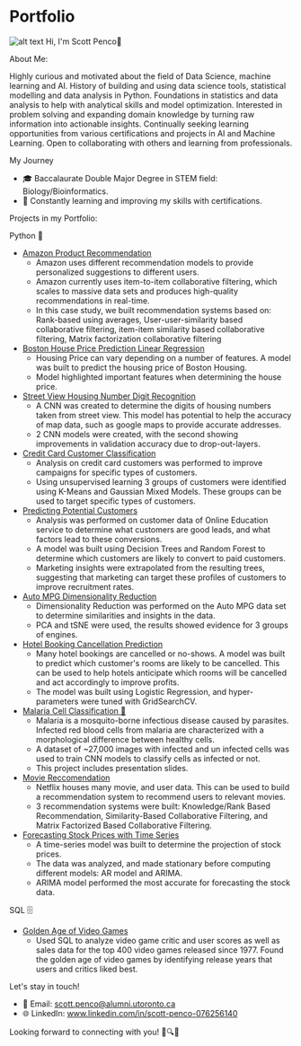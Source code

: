 # Portfolio
![alt text](https://api.careers.fresenius.com/images/4a9e0fed-f1d2-49ce-92d1-8af5ba2df041)
Hi, I'm Scott Penco👋

About Me:

Highly curious and motivated about the field of Data Science, machine learning and AI. History of building and using data science tools, statistical modelling and data analysis in Python. Foundations in statistics and data analysis to help with analytical skills and model optimization. Interested in problem solving and expanding domain knowledge by turning raw information into actionable insights. Continually seeking learning opportunities from various certifications and projects in AI and Machine Learning. Open to collaborating with others and learning from professionals.

My Journey
- 🎓 Baccalaurate Double Major Degree in STEM field: Biology/Bioinformatics.
- 🌱 Constantly learning and improving my skills with certifications.


Projects in my Portfolio:

Python 🐍
-  [Amazon Product Recommendation](https://github.com/scottpenco/Portfolio/tree/main/Amazon%20Product%20Recommendation)
    - Amazon uses different recommendation models to provide personalized suggestions to different users.
    - Amazon currently uses item-to-item collaborative filtering, which scales to massive data sets and produces high-quality recommendations in real-time.
    - In this case study, we built recommendation systems based on: Rank-based using averages, User-user-similarity based collaborative filtering, item-item similarity based collaborative filtering, Matrix factorization collaborative filtering
- [Boston House Price Prediction Linear Regression](https://github.com/scottpenco/Portfolio/tree/main/Boston%20House%20Price%20Prediction%20Linear%20Regression%20Scott%20Penco)
    - Housing Price can vary depending on a number of features. A model was built to predict the housing price of Boston Housing.
    - Model highlighted important features when determining the house price. 
- [Street View Housing Number Digit Recognition](https://github.com/scottpenco/Portfolio/tree/main/Convolutional%20Neural%20Networks%20Street%20View%20Housing%20Number%20Digit%20Recognition)
    - A CNN was created to determine the digits of housing numbers taken from street view. This model has potential to help the accuracy of map data, such as google maps to provide accurate addresses.
    - 2 CNN models were created, with the second showing improvements in validation accuracy due to drop-out-layers. 
- [Credit Card Customer Classification](https://github.com/scottpenco/Portfolio/tree/main/Credit%20Card%20Customer%20Unsupervised%20Learning%20Classification)
    - Analysis on credit card customers was performed to improve campaigns for specific types of customers.
    - Using unsupervised learning 3 groups of customers were identified using K-Means and Gaussian Mixed Models. These groups can be used to target specific types of customers. 
- [Predicting Potential Customers](https://github.com/scottpenco/Portfolio/tree/main/Decision%20Trees%20and%20Random%20Forest%20-%20Predicting%20Potential%20Customers)
    - Analysis was performed on customer data of Online Education service to determine what customers are good leads, and what factors lead to these conversions.
    - A model was built using Decision Trees and Random Forest to determine which customers are likely to convert to paid customers.
    - Marketing insights were extrapolated from the resulting trees, suggesting that marketing can target these profiles of customers to improve recruitment rates.
- [Auto MPG Dimensionality Reduction](https://github.com/scottpenco/Portfolio/tree/main/Dimensionality%20Reduction)
    - Dimensionality Reduction was performed on the Auto MPG data set to determine similarities and insights in the data.
    - PCA and tSNE were used, the results showed evidence for 3 groups of engines.
- [Hotel Booking Cancellation Prediction](https://github.com/scottpenco/Portfolio/tree/main/Hotel%20Booking%20Cancellation%20Prediction%20Classification%20-%20%20Scott%20Penco)
    - Many hotel bookings are cancelled or no-shows. A model was built to predict which customer's rooms are likely to be cancelled. This can be used to help hotels anticipate which rooms will be cancelled and act accordingly to improve profits.
    - The model was built using Logistic Regression, and hyper-parameters were tuned with GridSearchCV.
- [Malaria Cell Classification 🦟](https://github.com/scottpenco/Portfolio/tree/66e71b5df2eb315186c728684edeee256ef63c5a/Malaria)
    - Malaria is a mosquito-borne infectious disease caused by parasites. Infected red blood cells from malaria are characterized with a morphological difference between healthy cells. 
    - A dataset of ~27,000 images with infected and un infected cells was used to train CNN models to classify cells as infected or not. 
    - This project includes presentation slides.
- [Movie Reccomendation](https://github.com/scottpenco/Portfolio/tree/main/Movie%20Reccomendation)
    - Netflix houses many movie, and user data. This can be used to build a recommendation system to recommend users to relevant movies.
    - 3 recommendation systems were built: Knowledge/Rank Based Recommendation, Similarity-Based Collaborative Filtering, and Matrix Factorized Based Collaborative Filtering.
- [Forecasting Stock Prices with Time Series](https://github.com/scottpenco/Portfolio/tree/main/Time%20Series%20-%20Forecasting%20Stock%20Prices)
    - A time-series model was built to determine the projection of stock prices.
    - The data was analyzed, and made stationary before computing different models: AR model and ARIMA.
    - ARIMA model performed the most accurate for forecasting the stock data.

SQL 🗄️
-  [Golden Age of Video Games](https://github.com/scottpenco/Portfolio/tree/main/Golden%20Age%20of%20Video%20Games)
    - Used SQL to analyze video game critic and user scores as well as sales data for the top 400 video games released since 1977. Found the golden age of video games by identifying release years that users and critics liked best.

Let's stay in touch!
- 📧 Email: scott.penco@alumni.utoronto.ca
- 🌐 LinkedIn: www.linkedin.com/in/scott-penco-076256140

Looking forward to connecting with you! 🚀🔍🤖

